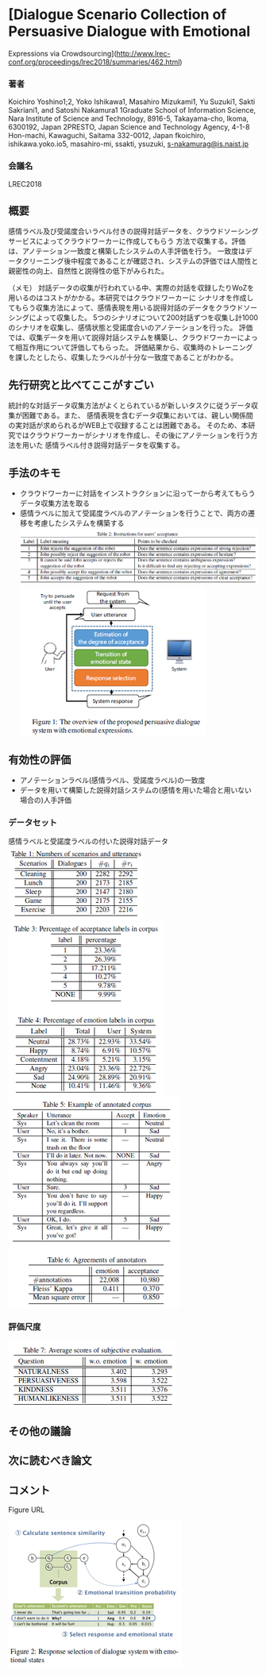 # [Dialogue Scenario Collection of Persuasive Dialogue with Emotional
Expressions via Crowdsourcing](http://www.lrec-conf.org/proceedings/lrec2018/summaries/462.html)

### 著者
Koichiro Yoshino1;2, Yoko Ishikawa1, Masahiro Mizukami1,
Yu Suzuki1, Sakti Sakriani1, and Satoshi Nakamura1
1Graduate School of Information Science, Nara Institute of Science and Technology,
8916-5, Takayama-cho, Ikoma, 6300192, Japan
2PRESTO, Japan Science and Technology Agency, 4-1-8 Hon-machi, Kawaguchi, Saitama 332-0012, Japan
fkoichiro, ishikawa.yoko.io5, masahiro-mi, ssakti, ysuzuki, s-nakamurag@is.naist.jp

### 会議名
LREC2018

## 概要
感情ラベル及び受諾度合いラベル付きの説得対話データを、クラウドソーシングサービスによってクラウドワーカーに作成してもらう
方法で収集する。評価は、アノテーション一致度と構築したシステムの人手評価を行う。
一致度はデータクリーニング後中程度であることが確認され、システムの評価では人間性と親密性の向上、自然性と説得性の低下がみられた。

（メモ）
対話データの収集が行われている中、実際の対話を収録したりWoZを用いるのはコストがかかる。本研究ではクラウドワーカーに
シナリオを作成してもらう収集方法によって、感情表現を用いる説得対話のデータをクラウドソーシングによって収集した。
5つのシナリオについて200対話ずつを収集し計1000のシナリオを収集し、感情状態と受諾度合いのアノテーションを行った。
評価では、収集データを用いて説得対話システムを構築し、クラウドワーカーによって相互作用について評価してもらった。
評価結果から、収集時のトレーニングを課したとしたら、収集したラベルが十分な一致度であることがわかる。

## 先行研究と比べてここがすごい
統計的な対話データ収集方法がよくとられているが新しいタスクに従うデータ収集が困難である。また、
感情表現を含むデータ収集においては、親しい関係間の実対話が求められるがWEB上で収録することは困難である。
そのため、本研究ではクラウドワーカーがシナリオを作成し、その後にアノテーションを行う方法を用いた
感情ラベル付き説得対話データを収集する。

## 手法のキモ
* クラウドワーカーに対話をインストラクションに沿って一から考えてもらうデータ収集方法を取る
* 感情ラベルに加えて受諾度ラベルのアノテーションを行うことで、両方の遷移を考慮したシステムを構築する
![collect](https://github.com/AsaiSara/Scholar/blob/master/picture/Dialogue_sinario_collection_of_persuasive_LRECishikawa_collect1.png)
![system1](https://github.com/AsaiSara/Scholar/blob/master/picture/Dialogue_sinario_collection_of_persuasive_LRECishikawa_system1.png)

## 有効性の評価
* アノテーションラベル(感情ラベル、受諾度ラベル)の一致度
* データを用いて構築した説得対話システムの(感情を用いた場合と用いない場合の)人手評価
### データセット
感情ラベルと受諾度ラベルの付いた説得対話データ
![data1](https://github.com/AsaiSara/Scholar/blob/master/picture/Dialogue_sinario_collection_of_persuasive_LRECishikawa_data1.png)
![data2](https://github.com/AsaiSara/Scholar/blob/master/picture/Dialogue_sinario_collection_of_persuasive_LRECishikawa_data2.png)
![data3](https://github.com/AsaiSara/Scholar/blob/master/picture/Dialogue_sinario_collection_of_persuasive_LRECishikawa_data3.png)

### 評価尺度
![result1](https://github.com/AsaiSara/Scholar/blob/master/picture/Dialogue_sinario_collection_of_persuasive_LRECishikawa_result1.png)

## その他の議論

## 次に読むべき論文

## コメント
Figure URL







![system2](https://github.com/AsaiSara/Scholar/blob/master/picture/Dialogue_sinario_collection_of_persuasive_LRECishikawa_system2.png)
